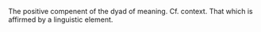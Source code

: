 The positive compenent of the dyad of meaning. Cf. context. That which is affirmed by a linguistic element. 